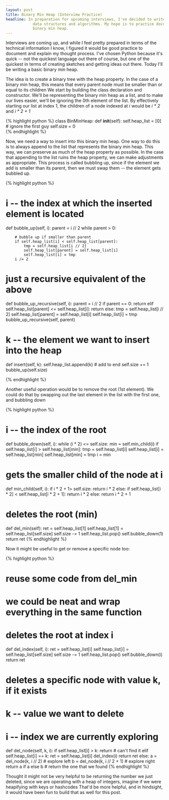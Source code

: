 ```yaml
---
layout: post
title: Binary Min Heap (Interview Practice)
headline: In preparation for upcoming interviews, I've decided to write a series of posts dedicated to the fundamental 
            data structures and algorithms. My hope is to practice documenting and explaining my thought process. First up, the classic
            binary min heap.
---
```


Interviews are coming up, and while I feel pretty prepared in terms of the
technical information I know, I figured it would be good practice to document and explain 
my thought process. I've chosen Python because it's quick -- not the quickest language out there of course,
but one of the quickest in terms of creating sketches and getting ideas out there. Today I'll be writing a basic
binary min heap.

The idea is to create a binary tree with the heap property. In the case of a binary min heap,
this means that every parent node must be smaller than or equal to its children
We start by building the class declaration and constructor. We'll be representing the binary min heap
as a list, and to make our lives easier, we'll be ignoring the 0th element of the list. By effectively starting our list
at index 1, the children of a node indexed at *i* would be *i * 2* and *i * 2 + 1*

{% highlight python %}
class BinMinHeap:
    def __init__(self):
        self.heap_list = [0] # ignore the first guy
        self.size = 0     
{% endhighlight %}

Now, we need a way to insert into this binary min heap. One way to do this is to always append to the list that represents the 
binary min heap. This way, we can preserve as much of the heap property as possible. In the case that appending to the list 
ruins the heap property, we can make adjustments as appropriate. This process is called bubbling up, since if the element we add
is smaller than its parent, then we must swap them -- the element gets bubbled up.

{% highlight python %}
# i -- the index at which the inserted element is located
def bubble_up(self, i):
    parent = i // 2
    while parent > 0:
        
        # bubble up if smaller than parent
        if self.heap_list[i] < self.heap_list[parent]: 
            tmp = self.heap_list[i // 2]
            self.heap_list[parent] = self.heap_list[i]
            self.heap_list[i] = tmp
        i /= 2

# just a recursive equivalent of the above       
def bubble_up_recursive(self, i):
    parent = i // 2
    if parent == 0:
        return
    elif self.heap_list[parent] <= self.heap_list[i]:
        return
    else:
        tmp = self.heap_list[i // 2]
        self.heap_list[parent] = self.heap_list[i]
        self.heap_list[i] = tmp
        bubble_up_recursive(self, parent)
    
# k -- the element we want to insert into the heap
def insert(self, k):
    self.heap_list.append(k) # add to end
    self.size += 1
    bubble_up(self.size)
        
{% endhighlight %}

Another useful operation would be to remove the root (1st element). We could do
that by swapping out the last element in the list with the first one, and bubbling down

{% highlight python %}
# i -- the index of the root 
def bubble_down(self, i):
    while (i * 2) <= self.size:
        min = self.min_child(i)
        if self.heap_list[i] > self.heap_list[min]:
            tmp = self.heap_list[i]
            self.heap_list[i] = self.heap_list[min]
            self.heap_list[min] = tmp
        i = min

# gets the smaller child of the node at i
def min_child(self, i):
    if i * 2 + 1> self.size:
        return i * 2
    else:
        if self.heap_list[i * 2] < self.heap_list[i * 2 + 1]:
            return i * 2
        else:
            return i * 2 + 1
            
# deletes the root (min)
def del_min(self):
    ret = self.heap_list[1]
    self.heap_list[1] = self.heap_list[self.size]
    self.size -= 1
    self.heap_list.pop()
    self.bubble_down(1)
    return ret
{% endhighlight %}


Now it might be useful to get or remove a specific node too:

{% highlight python %}

# reuse some code from del_min
# we could be neat and wrap everything in the same function
# deletes the root at index i
def del_index(self, i):
    ret = self.heap_list[i]
    self.heap_list[i] = self.heap_list[self.size]
    self.size -= 1
    self.heap_list.pop()
    self.bubble_down(i)
    return ret

# deletes a specific node with value k, if it exists
# k -- value we want to delete
# i -- index we are currently exploring
def del_node(self, k, i):
    if self.heap_list[i] > k:
        return # can't find it
    elif self.heap_list[i] == k:
        ret = self.heap_list[i]
        del_index(i)
        return ret
    else:
        a = del_node(k, i // 2) # explore left
        b = del_node(k, i // 2 + 1) # explore right
        return a if a else b # return the one that we found
{% endhighlight %}

Thought it might not be very helpful to be returning the number we just deleted, since
we are operating with a heap of integers, imagine if we were heapifying with keys or hashcodes
That'd be more helpful, and in hindsight, it would have been fun to build that as well for this post.